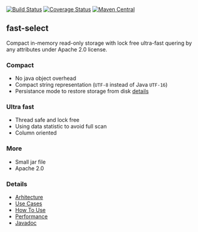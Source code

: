 [![Build Status](https://travis-ci.org/terma/fast-select.svg?branch=start)](https://travis-ci.org/terma/fast-select)
[![Coverage Status](https://coveralls.io/repos/github/terma/fast-select/badge.svg?branch=master)](https://coveralls.io/github/terma/fast-select?branch=master) [![Maven Central](https://maven-badges.herokuapp.com/maven-central/com.github.terma/fast-select/badge.svg)](https://maven-badges.herokuapp.com/maven-central/com.github.terma/fast-select/)

## fast-select

Compact in-memory read-only storage with lock free ultra-fast quering by any attributes under Apache 2.0 license.

### Compact

* No java object overhead
* Compact string representation (```UTF-8``` instead of Java ```UTF-16```)
* Persistance mode to restore storage from disk [details](USECASES.md)

### Ultra fast

* Thread safe and lock free
* Using data statistic to avoid full scan
* Column oriented

### More

* Small jar file
* Apache 2.0

### Details

* [Arhitecture](ARHI.md)
* [Use Cases](USECASES.md)
* [How To Use](HOWTOUSE.md)
* [Performance](PERF.md)
* [Javadoc](http://terma.github.io/fast-select/)

